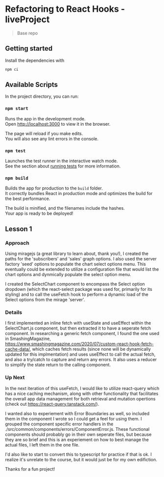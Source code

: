 # Refactoring to React Hooks - liveProject
> Base repo

## Getting started

Install the dependencies with

```bash
npm ci
```

## Available Scripts

In the project directory, you can run:

### `npm start`

Runs the app in the development mode.<br />
Open [http://localhost:3000](http://localhost:3000) to view it in the browser.

The page will reload if you make edits.<br />
You will also see any lint errors in the console.

### `npm test`

Launches the test runner in the interactive watch mode.<br />
See the section about [running tests](https://facebook.github.io/create-react-app/docs/running-tests) for more information.

### `npm build`

Builds the app for production to the `build` folder.<br />
It correctly bundles React in production mode and optimizes the build for the best performance.

The build is minified, and the filenames include the hashes.<br />
Your app is ready to be deployed!

## Lesson 1
### Approach

Using miragejs (a great library to learn about, thank you!), I created the paths for the 'subscribers' and 'sales' graph options. I also used the server factory 'seed' options to populate the chart select options menu. This eventually could be extended to utilize a configuration file that would list the chart options and dynmically populate the select option menu.

I created the SelectChart component to encompass the Select option dropdown (which the react-select package was used for, primarily for its styling) and to call the useFetch hook to perform a dynamic load of the Select options from the mirage 'server'. 
### Details

I first implemented an inline fetch with useState and useEffect within the SelectChart.js component, but then extracted it to have a seperate fetch component. In researching a generic fetch component, I found the one used in SmashingMagazine, https://www.smashingmagazine.com/2020/07/custom-react-hook-fetch-cache-data/, which caches fetch results (since none will be dynamically updated for this implmentation) and uses useEffect to call the actual fetch, and also a try/catch to capture and return any errors. It also uses a reducer to simplify the state return to the calling component.
### Up Next

In the next iteration of this useFetch, I would like to utilize react-query which has a nice caching mechanism, along with other functionality that facilitates the overall app data management for both retrieval and mutation opertions (check out https://react-query.tanstack.com/).

I wanted also to experiement with Error Boundaries as well, so included them in the component I wrote so I could get a feel for using them. I grouped the component specific error handlers in the ./src/common/components/errors/ComponentError.js. These functional components should probably go in their own seperate files, but because they are so brief and this is an experiement on how to best manage the actual files, I left them in the one file.

I'd also like to start to convert this to typescript for practice if that is ok. I realize it's unrelate to the course, but it would just be for my own edifiction.

Thanks for a fun project!